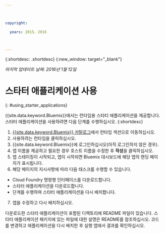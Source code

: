 ```yaml
---

 

copyright:

  years: 2015，2016

 

---
```


{:shortdesc: .shortdesc}
{:new_window: target="_blank"}

*마지막 업데이트 날짜: 2016년 1월 12일*

# 스타터 애플리케이션 사용
{: #using_starter_applications}

{{site.data.keyword.Bluemix}}에서는 런타임용 스타터 애플리케이션을 제공합니다.
스타터 애플리케이션을 사용하려면 다음 단계를 수행하십시오.
{:shortdesc}

1. [{{site.data.keyword.Bluemix}} 카탈로그](https://console.{DomainName}/catalog/)에서
런타임 섹션으로 이동하십시오.
2. 사용하려는 런타임을 클릭하십시오.
3. {{site.data.keyword.Bluemix}}에 로그인하십시오(아직 로그인하지 않은 경우).
4. 앱 이름을 제공하고 필요한 경우 호스트 이름을 수정한 후 **작성**을 클릭하십시오.
5. 앱 스테이징이 시작되고, 앱이 시작되면 Bluemix 대시보드에 해당 앱의 랜딩 페이지가 표시됩니다.
6. 해당 페이지의 지시사항에 따라 다음 태스크를 수행할 수 있습니다.
  * Cloud Foundry 명령행 인터페이스를 다운로드합니다.
  * 스타터 애플리케이션을 다운로드합니다.
  * 단계를 수행하여 스타터 애플리케이션을 다시 배치합니다.
7. 앱을 수정하고 다시 배치하십시오.

다운로드한 스타터 애플리케이션이 포함된 디렉토리에 README 파일이 있습니다. 스타터 애플리케이션 패키지에 있는 파일에 대한 설명은 README를 참조하십시오. 코드를 변경하고 애플리케이션을 다시 배치한 후 실행 앱에서 결과를 확인하십시오.  
